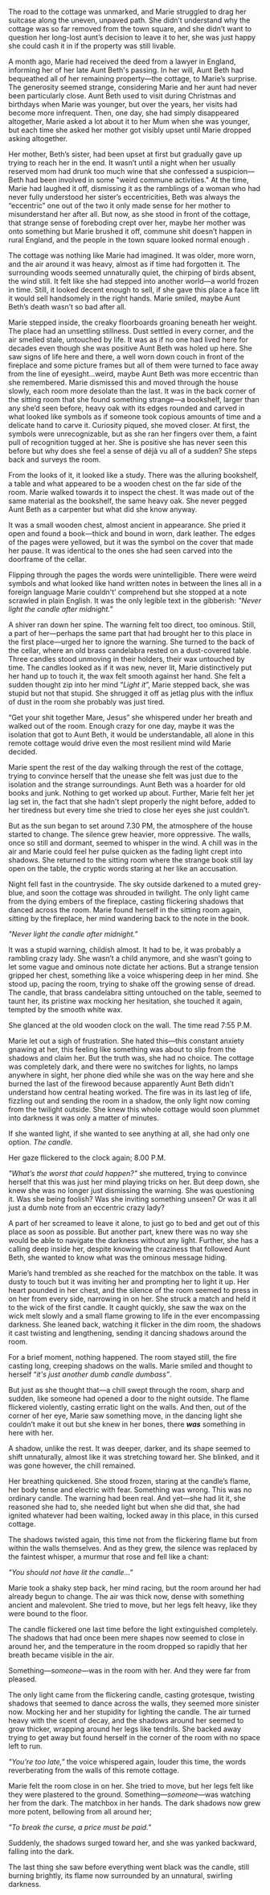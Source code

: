 The road to the cottage was unmarked, and Marie struggled to drag her suitcase along the uneven, unpaved path. She didn’t understand why the cottage was so far removed from the town square, and she didn’t want to question her long-lost aunt’s decision to leave it to her, she was just happy she could cash it in if the property was still livable.

A month ago, Marie had received the deed from a lawyer in England, informing her of her late Aunt Beth's passing. In her will, Aunt Beth had bequeathed all of her remaining property—the cottage, to Marie’s surprise. The generosity seemed strange, considering Marie and her aunt had never been particularly close. Aunt Beth used to visit during Christmas and birthdays when Marie was younger, but over the years, her visits had become more infrequent. Then, one day, she had simply disappeared altogether, Marie asked a lot about it to her Mum when she was younger, but each time she asked her mother got visibly upset until Marie dropped asking altogether.

Her mother, Beth’s sister, had been upset at first but gradually gave up trying to reach her in the end. It wasn’t until a night when her usually reserved mom had drunk too much wine that she confessed a suspicion—Beth had been involved in some "weird commune activities." At the time, Marie had laughed it off, dismissing it as the ramblings of a woman who had never fully understood her sister’s eccentricities, Beth was always the “eccentric” one out of the two it only made sense for her mother to misunderstand her after all. But now, as she stood in front of the cottage, that strange sense of foreboding crept over her, maybe her mother was onto something but Marie brushed it off, commune shit doesn’t happen in rural England, and the people in the town square looked normal enough .

The cottage was nothing like Marie had imagined. It was older, more worn, and the air around it was heavy, almost as if time had forgotten it. The surrounding woods seemed unnaturally quiet, the chirping of birds absent, the wind still. It felt like she had stepped into another world—a world frozen in time. Still, it looked decent enough to sell, if she gave this place a face lift it would sell handsomely in the right hands. Marie smiled, maybe Aunt Beth’s death wasn’t so bad after all.

Marie stepped inside, the creaky floorboards groaning beneath her weight. The place had an unsettling stillness. Dust settled in every corner, and the air smelled stale, untouched by life. It was as if no one had lived here for decades even though she was positive Aunt Beth was holed up here. She saw signs of life here and there, a well worn down couch in front of the fireplace and some picture frames but all of them were turned to face away from the line of eyesight…weird, maybe Aunt Beth was more eccentric than she remembered. Marie dismissed this and moved through the house slowly, each room more desolate than the last. It was in the back corner of the sitting room that she found something strange—a bookshelf, larger than any she’d seen before, heavy oak with its edges rounded and carved in what looked like symbols as if someone took copious amounts of time and a delicate hand to carve it. Curiosity piqued, she moved closer. At first, the symbols were unrecognizable, but as she ran her fingers over them, a faint pull of recognition tugged at her. She is positive she has never seen this before but why does she feel a sense of déjà vu all of a sudden? She steps back and surveys the room.

From the looks of it, it looked like a study. There was the alluring bookshelf, a table and what appeared to be a wooden chest on the far side of the room. Marie walked towards it to inspect the chest. It was made out of the same material as the bookshelf, the same heavy oak. She never pegged Aunt Beth as a carpenter but what did she know anyway. 

It was a small wooden chest, almost ancient in appearance. She pried it open and found a book—thick and bound in worn, dark leather. The edges of the pages were yellowed, but it was the symbol on the cover that made her pause. It was identical to the ones she had seen carved into the doorframe of the cellar.

Flipping through the pages the words were unintelligible. There were weird symbols and what looked like hand written notes in between the lines all in a foreign language Marie couldn't’ comprehend but she stopped at a note scrawled in plain English. It was the only legible text in the gibberish: *"Never light the candle after midnight."*

A shiver ran down her spine. The warning felt too direct, too ominous. Still, a part of her—perhaps the same part that had brought her to this place in the first place—urged her to ignore the warning. She turned to the back of the cellar, where an old brass candelabra rested on a dust-covered table. Three candles stood unmoving in their holders, their wax untouched by time. The candles looked as if it was new, never lit, Marie distinctively put her hand up to touch it, the wax felt smooth against her hand. She felt a sudden thought zip into her mind “*Light it*”, Marie stepped back, she was stupid but not that stupid. She shrugged it off as jetlag plus with the influx of dust in the room she probably was just tired.

“Get your shit together Mare, Jesus” she whispered under her breath and walked out of the room. Enough crazy for one day, maybe it was the isolation that got to Aunt Beth, it would be understandable, all alone in this remote cottage would drive even the most resilient mind wild Marie decided. 

Marie spent the rest of the day walking through the rest of the cottage, trying to convince herself that the unease she felt was just due to the isolation and the strange surroundings. Aunt Beth was a hoarder for old books and junk. Nothing to get worked up about. Further, Marie felt her jet lag set in, the fact that she hadn't slept properly the night before, added to her tiredness but every time she tried to close her eyes she just couldn’t. 

But as the sun began to set around 7.30 PM, the atmosphere of the house started to change. The silence grew heavier, more oppressive. The walls, once so still and dormant, seemed to whisper in the wind. A chill was in the air and Marie could feel her pulse quicken as the fading light crept into shadows. She returned to the sitting room where the strange book still lay open on the table, the cryptic words staring at her like an accusation.

Night fell fast in the countryside. The sky outside darkened to a muted grey-blue, and soon the cottage was shrouded in twilight. The only light came from the dying embers of the fireplace, casting flickering shadows that danced across the room. Marie found herself in the sitting room again, sitting by the fireplace, her mind wandering back to the note in the book.

*"Never light the candle after midnight."*

It was a stupid warning, childish almost. It had to be, it was probably a rambling crazy lady. She wasn’t a child anymore, and she wasn’t going to let some vague and ominous note dictate her actions. But a strange tension gripped her chest, something like a voice whispering deep in her mind. She stood up, pacing the room, trying to shake off the growing sense of dread. The candle, that brass candelabra sitting untouched on the table, seemed to taunt her, its pristine wax mocking her hesitation, she touched it again, tempted by the smooth white wax.

She glanced at the old wooden clock on the wall. The time read 7:55 P.M.

Marie let out a sigh of frustration. She hated this—this constant anxiety gnawing at her, this feeling like something was about to slip from the shadows and claim her. But the truth was, she had no choice. The cottage was completely dark, and there were no switches for lights, no lamps anywhere in sight, her phone died while she was on the way here and she burned the last of the firewood because apparently Aunt Beth didn’t understand how central heating worked. The fire was in its last leg of life, fizzling out and sending the room in a shadow, the only light now coming from the twilight outside. She knew this whole cottage would soon plummet into darkness it was only a matter of minutes.

If she wanted light, if she wanted to see anything at all, she had only one option. *The candle.*

Her gaze flickered to the clock again; 8.00 P.M.

*"What’s the worst that could happen?"* she muttered, trying to convince herself that this was just her mind playing tricks on her. But deep down, she knew she was no longer just dismissing the warning. She was questioning it. Was she being foolish? Was she inviting something unseen? Or was it all just a dumb note from an eccentric crazy lady?

A part of her screamed to leave it alone, to just go to bed and get out of this place as soon as possible. But another part, knew there was no way she would be able to navigate the darkness without any light. Further, she has a calling deep inside her, despite knowing the craziness that followed Aunt Beth, she wanted to know what was the ominous message hiding.

Marie’s hand trembled as she reached for the matchbox on the table. It was dusty to touch but it was inviting her and prompting her to light it up. Her heart pounded in her chest, and the silence of the room seemed to press in on her from every side, narrowing in on her. She struck a match and held it to the wick of the first candle. It caught quickly, she saw the wax on the wick melt slowly and a  small flame growing to life in the ever encompassing darkness. She leaned back, watching it flicker in the dim room, the shadows it cast twisting and lengthening, sending it dancing shadows around the room.

For a brief moment, nothing happened. The room stayed still, the fire casting long, creeping shadows on the walls. Marie smiled and thought to herself “*it's just another dumb candle dumbass”*. 

But just as she thought that—a chill swept through the room, sharp and sudden, like someone had opened a door to the night outside. The flame flickered violently, casting erratic light on the walls. And then, out of the corner of her eye, Marie saw something move, in the dancing light she couldn’t make it out but she knew in her bones, there ***was*** something in here with her.

A shadow, unlike the rest. It was deeper, darker, and its shape seemed to shift unnaturally, almost like it was stretching toward her. She blinked, and it was gone however, the chill remained.

Her breathing quickened. She stood frozen, staring at the candle’s flame, her body tense and electric with fear. Something was wrong. This was no ordinary candle. The warning had been real. And yet—she had lit it, she reasoned she had to, she needed light but when she did that, she had ignited whatever had been waiting, locked away in this place, in this cursed cottage.

The shadows twisted again, this time not from the flickering flame but from within the walls themselves. And as they grew, the silence was replaced by the faintest whisper, a murmur that rose and fell like a chant:

*"You should not have lit the candle..."*

Marie took a shaky step back, her mind racing, but the room around her had already begun to change. The air was thick now, dense with something ancient and malevolent. She tried to move, but her legs felt heavy, like they were bound to the floor.

The candle flickered one last time before the light extinguished completely. The shadows that had once been mere shapes now seemed to close in around her, and the temperature in the room dropped so rapidly that her breath became visible in the air.

Something—*someone*—was in the room with her. And they were far from pleased.

The only light came from the flickering candle, casting grotesque, twisting shadows that seemed to dance across the walls, they seemed more sinister now. Mocking her and her stupidity for lighting the candle. The air turned heavy with the scent of decay, and the shadows around her seemed to grow thicker, wrapping around her legs like tendrils. She backed away trying to get away but found herself in the corner of the room with no space left to run.

*"You're too late,"* the voice whispered again, louder this time, the words reverberating from the walls of this remote cottage.

Marie felt the room close in on her. She tried to move, but her legs felt like they were plastered to the ground. Something—*someone*—was watching her from the dark. The matchbox in her hands. The dark shadows now grew more potent, bellowing from all around her;

*"To break the curse, a price must be paid."*

Suddenly, the shadows surged toward her, and she was yanked backward, falling into the dark.

The last thing she saw before everything went black was the candle, still burning brightly, its flame now surrounded by an unnatural, swirling darkness.
